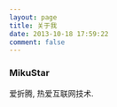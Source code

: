 ```yaml
---
layout: page
title: 关于我
date: 2013-10-18 17:59:22
comment: false
---
```


### MikuStar

爱折腾, 热爱互联网技术.
